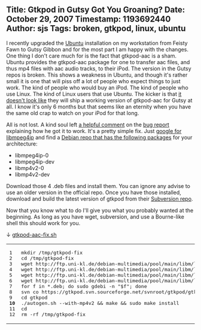 Title: Gtkpod in Gutsy Got You Groaning?
Date: October 29, 2007
Timestamp: 1193692440
Author: sjs
Tags: broken, gtkpod, linux, ubuntu
----

I recently upgraded the <a href="http://www.ubuntu.com/">Ubuntu</a> installation on my workstation from Feisty Fawn to Gutsy Gibbon and for the most part I am happy with the changes.  One thing I don't care much for is the fact that gtkpod-aac is a sham.  Ubuntu provides the gtkpod-aac package for one to transfer aac files, and thus mp4 files with aac audio tracks, to their iPod.  The version in the Gutsy repos is broken.  This shows a weakness in Ubuntu, and though it's rather small it is one that will piss off a lot of people who expect things to just work.  The kind of people who would buy an iPod.  The kind of people who use Linux.  The kind of Linux users that use Ubuntu.  The kicker is that <a href="https://bugs.launchpad.net/ubuntu/+source/gtkpod-aac/+bug/135178/comments/6">it doesn't look like</a> they will ship a working version of gtkpod-aac for Gutsy at all.  I know it's only 6 months but that seems like an eternity when you have the same old crap to watch on your iPod for that long.

All is not lost.  A kind soul left <a href="https://bugs.launchpad.net/ubuntu/+source/gtkpod-aac/+bug/135178/comments/7">a helpful comment</a> on the <a href="https://bugs.launchpad.net/ubuntu/+source/gtkpod-aac/+bug/135178">bug report</a> explaining how he got it to work.  It's a pretty simple fix.  Just <a href="http://www.google.ca/search?q=libmpeg4ip">google for libmpeg4ip</a> and find a <a href="http://ftp.uni-kl.de/debian-multimedia/pool/main/libm/libmpeg4ip/">Debian repo that has the following packages</a> for your architecture:

 * libmpeg4ip-0
 * libmpeg4ip-dev
 * libmp4v2-0
 * libmp4v2-dev

Download those 4 .deb files and install them.  You can ignore any advise to use an older version in the official repo.  Once you have those installed, download and build the latest version of gtkpod from their <a href="http://sourceforge.net/svn/?group_id=67873">Subversion repo</a>.

Now that you know what to do I'll give you what you probably wanted at the beginning.  As long as you have wget, subversion, and use a Bourne-like shell this should work for you.

↓ <a href="/f/gtkpod-aac-fix.sh">gtkpod-aac-fix.sh</a>


<table class="CodeRay"><tr>
  <td class="line_numbers" title="click to toggle" onclick="with (this.firstChild.style) { display = (display == '') ? 'none' : '' }"><pre>1<tt>
</tt>2<tt>
</tt>3<tt>
</tt>4<tt>
</tt>5<tt>
</tt>6<tt>
</tt>7<tt>
</tt>8<tt>
</tt>9<tt>
</tt><strong>10</strong><tt>
</tt>11<tt>
</tt>12<tt>
</tt></pre></td>
  <td class="code"><pre ondblclick="with (this.style) { overflow = (overflow == 'auto' || overflow == '') ? 'visible' : 'auto' }">mkdir /tmp/gtkpod-fix<tt>
</tt>cd /tmp/gtkpod-fix<tt>
</tt>wget http://ftp.uni-kl.de/debian-multimedia/pool/main/libm/libmpeg4ip/libmp4v2-0_1.5.0.1-0.3_amd64.deb<tt>
</tt>wget http://ftp.uni-kl.de/debian-multimedia/pool/main/libm/libmpeg4ip/libmp4v2-dev_1.5.0.1-0.3_amd64.deb<tt>
</tt>wget http://ftp.uni-kl.de/debian-multimedia/pool/main/libm/libmpeg4ip/libmpeg4ip-0_1.5.0.1-0.3_amd64.deb<tt>
</tt>wget http://ftp.uni-kl.de/debian-multimedia/pool/main/libm/libmpeg4ip/libmpeg4ip-dev_1.5.0.1-0.3_amd64.deb<tt>
</tt>for f in *.deb; do sudo gdebi -n "$f"; done<tt>
</tt>svn co https://gtkpod.svn.sourceforge.net/svnroot/gtkpod/gtkpod/trunk gtkpod<tt>
</tt>cd gtkpod<tt>
</tt>./autogen.sh --with-mp4v2 &amp;&amp; make &amp;&amp; sudo make install<tt>
</tt>cd<tt>
</tt>rm -rf /tmp/gtkpod-fix</pre></td>
</tr></table>
